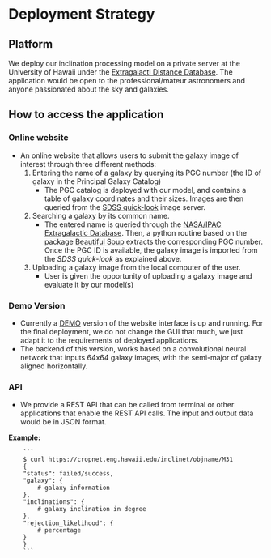 # Deployment Strategy

## Platform
 
We deploy our inclination processing model on a private server at the University of Hawaii under the [Extragalacti Distance Database](https://edd.ifa.hawaii.edu/). The application would be open to the professional/mateur astronomers and anyone passionated about the sky and galaxies.
 
## How to access the application

### Online website
- An online website that allows users to submit the galaxy image of interest through three different methods:
   1. Entering the name of a galaxy by querying its PGC number (the ID of galaxy in the Principal Galaxy Catalog)
       - The PGC catalog is deployed with our model, and contains a table of galaxy coordinates and their sizes. Images are then queried from the [SDSS quick-look](http://skyserver.sdss.org/dr16/en/tools/quicklook/summary.aspx?) image server.
    2. Searching a galaxy by its common name.
       - The entered name is queried through the [NASA/IPAC Extragalactic Database](http://ned.ipac.caltech.edu/). Then, a python routine based on the package [Beautiful Soup](https://beautiful-soup-4.readthedocs.io/en/latest/#) extracts the corresponding PGC number. Once the PGC ID is available, the galaxy image is imported from the *SDSS quick-look* as explained above.
   3. Uploading a galaxy image from the local computer of the user.
       - User is given the opportunity of uploading a galaxy image and evaluate it by our model(s)

### Demo Version

- Currently a [DEMO](http://edd.ifa.hawaii.edu/incNET/) version of the website interface is up and running. For the final deployment, we do not change the GUI that much, we just adapt it to the requirements of deployed applications. 
- The backend of this version, works based on a convolutional neural network that inputs 64x64 galaxy images, with the semi-major of galaxy aligned horizontally. 



### API
- We provide a REST API that can be called from terminal or other applications that enable the REST API calls. The input and output data would be in JSON format.

**Example:**


        ```
        $ curl https://cropnet.eng.hawaii.edu/inclinet/objname/M31
        {
        "status": failed/success,
        "galaxy": {
            # galaxy information
        },
        "inclinations": {
            # galaxy inclination in degree
        },
        "rejection_likelihood": {
            # percentage
        }
        }
        ```
   

